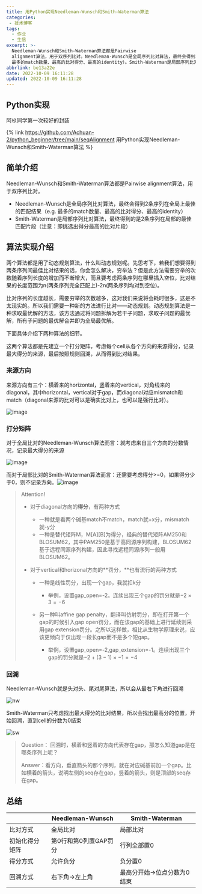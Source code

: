 ```yaml
---
title: 用Python实现Needleman-Wunsch和Smith-Waterman算法
categories: 
 - 技术博客
tags:
  - 作业
  - 生信
excerpt: >-
  Needleman-Wunsch和Smith-Waterman算法都是Pairwise
  alignment算法，用于双序列比对。Needleman-Wunsch是全局序列比对算法，最终会得到2条序列在全局上最佳的匹配结果（e.g.
  最多的match数量、最高的比对得分、最高的identity）。Smith-Waterman是局部序列比对算法，最终得到的是2条序列在局部的最佳匹配片段（注意：即挑选出得分最高的比对片段）
abbrlink: be13a22e
date: 2022-10-09 16:11:28
updated: 2022-10-09 16:11:28
---
```




## Python实现

阿巛同学第一次较好的封装

{% link https://github.com/Achuan-2/python_beginner/tree/main/seqAlignment 用Python实现Needleman-Wunsch和Smith-Waterman算法 %}

## **简单介绍**

Needleman-Wunsch和Smith-Waterman算法都是Pairwise alignment算法，用于双序列比对。

* Needleman-Wunsch是全局序列比对算法，最终会得到2条序列在全局上最佳的匹配结果（e.g. 最多的match数量、最高的比对得分、最高的identity）
* Smith-Waterman是局部序列比对算法，最终得到的是2条序列在局部的最佳匹配片段（注意：即挑选出得分最高的比对片段）

## **算法实现介绍**

两个算法都是用了动态规划算法，什么叫动态规划呢。先思考下，若我们想要得到两条序列间最佳比对结果的话，你会怎么解决，穷举法？但是此方法需要穷举的次数随着序列长度的增加而不断增大，而且要考虑两条序列在哪里插入空位，比对结果的长度范围为n(两条序列完全匹配上)-2n(两条序列均对到空位)。

比对序列的长度越长，需要穷举的次数越多，这对我们来说将会耗时很多，这是不太现实的。所以我们需要一种新的方法进行比对——动态规划。动态规划算法是一种求取最优解的方法，该方法通过将问题拆解为若干子问题，求取子问题的最优解，所有子问题的最优解合并即为全局最优解。

下面具体介绍下两种算法的细节。

这两个算法都是先建立一个打分矩阵，考虑每个cell从各个方向的来源得分，记录最大得分的来源，最后按照规则回溯，从而得到比对结果。

### 来源方向

来源方向有三个：横着来的horizontal，竖着来的vertical，对角线来的diagonal，其中horizontal，vertical对于gap，而diagonal对应mismatch和match（diagonal来源的比对可以是确实比对上，也可以是强行比对）。

![image](用Python实现Needleman-Wunsch和Smith-Waterman算法/image-20221009003402-kkvkd5z.png)​

### 打分矩阵

对于全局比对的Needleman-Wunsch算法而言：就考虑来自三个方向的分数情况，记录最大得分的来源

![image](用Python实现Needleman-Wunsch和Smith-Waterman算法/image-20221009002749-ktsnpmn.png)​

而对于局部比对的Smith-Waterman算法而言：还需要考虑得分>=0，如果得分少于0，则不记录方向。![image](用Python实现Needleman-Wunsch和Smith-Waterman算法/image-20221009002858-cv8m89t.png)

> Attention!
>
> * 对于diagonal方向的**得分**，有两种方式
>
>   * 一种就是看两个碱基match不match，match就+x分，mismatch就-y分
>   * 一种是替代矩阵M，M[A][B]为得分，经典的替代矩阵AM250和BLOSUM62，其中PAM250是基于高同源序列构建，BLOSUM62基于远程同源序列构建，因此寻找远程同源序列一般用BLOSUM62。
> * 对于vertical和horizonal方向的**罚分，**也有流行的两种方式
>
>   * 一种是线性罚分，出现一个gap，我就扣k分
>
>     * 举例，设置gap_open=-2。连续出现三个gap的罚分就是$-2\times3=-6$
>   * 另一种叫affine gap penalty，翻译叫仿射罚分，即在打开第一个gap的时候引入gap open罚分，而在该gap的基础上进行延续则采用gap extension罚分。之所以这样做，相比从生物学原理来说，应该更倾向于仅出现一段长gap而不是多个短gap。
>
>     * 举例，设置gap_open=-2,gap_extension=-1。连续出现三个gap的罚分就是$-2+(3-1)\times-1=-4$

### 回溯

Needleman-Wunsch就是头对头、尾对尾算法，所以会从最右下角进行回溯

![nw](用Python实现Needleman-Wunsch和Smith-Waterman算法/nw-20221009003602-vve5x1q.png)​

Smith-Waterman只考虑找出最大得分的比对结果，所以会找出最高分的位置，开始回溯，直到cell的分数为0结束

![sw](用Python实现Needleman-Wunsch和Smith-Waterman算法/sw-20221009003709-0l706lr.png)

> Question： 回溯时，横着和竖着的方向代表存在gap，那怎么知道gap是在哪条序列上呢？
>
> Answer：看方向，垂直箭头的那个序列，就在对应碱基前加一个gap。比如横着的箭头，说明左侧的seq存在gap，竖着的箭头，则是顶部的seq存在gap。

## 总结

|<br />|Needleman-Wunsch<br />|Smith-Waterman|
| ----------------| -----------------------| -----------------------------|
|比对方式|全局比对|局部比对|
|初始化得分矩阵|第0行和第0列置GAP罚分|行列全部置0|
|得分方式|允许负分|负分置0|
|回溯方式|右下角->左上角|最高分开始->位点分数为0结束|
